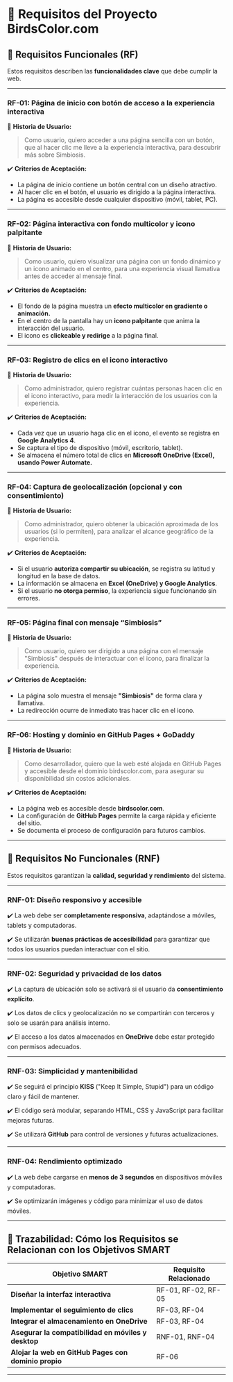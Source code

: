 # **📌 Requisitos del Proyecto BirdsColor.com**

## **🔹 Requisitos Funcionales (RF)**

Estos requisitos describen las **funcionalidades clave** que debe cumplir la web.

---

### **RF-01: Página de inicio con botón de acceso a la experiencia interactiva**

📌 **Historia de Usuario:**

> Como usuario, quiero acceder a una página sencilla con un botón, que al hacer clic me lleve a la experiencia interactiva, para descubrir más sobre Simbiosis.
> 

✔️ **Criterios de Aceptación:**

- La página de inicio contiene un botón central con un diseño atractivo.
- Al hacer clic en el botón, el usuario es dirigido a la página interactiva.
- La página es accesible desde cualquier dispositivo (móvil, tablet, PC).

---

### **RF-02: Página interactiva con fondo multicolor y icono palpitante**

📌 **Historia de Usuario:**

> Como usuario, quiero visualizar una página con un fondo dinámico y un icono animado en el centro, para una experiencia visual llamativa antes de acceder al mensaje final.
> 

✔️ **Criterios de Aceptación:**

- El fondo de la página muestra un **efecto multicolor en gradiente o animación.**
- En el centro de la pantalla hay un **icono palpitante** que anima la interacción del usuario.
- El icono es **clickeable y redirige** a la página final.

---

### **RF-03: Registro de clics en el icono interactivo**

📌 **Historia de Usuario:**

> Como administrador, quiero registrar cuántas personas hacen clic en el icono interactivo, para medir la interacción de los usuarios con la experiencia.
> 

✔️ **Criterios de Aceptación:**

- Cada vez que un usuario haga clic en el icono, el evento se registra en **Google Analytics 4**.
- Se captura el tipo de dispositivo (móvil, escritorio, tablet).
- Se almacena el número total de clics en **Microsoft OneDrive (Excel), usando Power Automate.**

---

### **RF-04: Captura de geolocalización (opcional y con consentimiento)**

📌 **Historia de Usuario:**

> Como administrador, quiero obtener la ubicación aproximada de los usuarios (si lo permiten), para analizar el alcance geográfico de la experiencia.
> 

✔️ **Criterios de Aceptación:**

- Si el usuario **autoriza compartir su ubicación**, se registra su latitud y longitud en la base de datos.
- La información se almacena en **Excel (OneDrive) y Google Analytics**.
- Si el usuario **no otorga permiso**, la experiencia sigue funcionando sin errores.

---

### **RF-05: Página final con mensaje “Simbiosis”**

📌 **Historia de Usuario:**

> Como usuario, quiero ser dirigido a una página con el mensaje "Simbiosis" después de interactuar con el icono, para finalizar la experiencia.
> 

✔️ **Criterios de Aceptación:**

- La página solo muestra el mensaje **"Simbiosis"** de forma clara y llamativa.
- La redirección ocurre de inmediato tras hacer clic en el icono.

---

### **RF-06: Hosting y dominio en GitHub Pages + GoDaddy**

📌 **Historia de Usuario:**

> Como desarrollador, quiero que la web esté alojada en GitHub Pages y accesible desde el dominio birdscolor.com, para asegurar su disponibilidad sin costos adicionales.
> 

✔️ **Criterios de Aceptación:**

- La página web es accesible desde **birdscolor.com**.
- La configuración de **GitHub Pages** permite la carga rápida y eficiente del sitio.
- Se documenta el proceso de configuración para futuros cambios.

---

## **🔹 Requisitos No Funcionales (RNF)**

Estos requisitos garantizan la **calidad, seguridad y rendimiento** del sistema.

---

### **RNF-01: Diseño responsivo y accesible**

✔️ La web debe ser **completamente responsiva**, adaptándose a móviles, tablets y computadoras.

✔️ Se utilizarán **buenas prácticas de accesibilidad** para garantizar que todos los usuarios puedan interactuar con el sitio.

---

### **RNF-02: Seguridad y privacidad de los datos**

✔️ La captura de ubicación solo se activará si el usuario da **consentimiento explícito**.

✔️ Los datos de clics y geolocalización no se compartirán con terceros y solo se usarán para análisis interno.

✔️ El acceso a los datos almacenados en **OneDrive** debe estar protegido con permisos adecuados.

---

### **RNF-03: Simplicidad y mantenibilidad**

✔️ Se seguirá el principio **KISS** ("Keep It Simple, Stupid") para un código claro y fácil de mantener.

✔️ El código será modular, separando HTML, CSS y JavaScript para facilitar mejoras futuras.

✔️ Se utilizará **GitHub** para control de versiones y futuras actualizaciones.

---

### **RNF-04: Rendimiento optimizado**

✔️ La web debe cargarse en **menos de 3 segundos** en dispositivos móviles y computadoras.

✔️ Se optimizarán imágenes y código para minimizar el uso de datos móviles.

---

## **📍 Trazabilidad: Cómo los Requisitos se Relacionan con los Objetivos SMART**

| **Objetivo SMART** | **Requisito Relacionado** |
| --- | --- |
| **Diseñar la interfaz interactiva** | RF-01, RF-02, RF-05 |
| **Implementar el seguimiento de clics** | RF-03, RF-04 |
| **Integrar el almacenamiento en OneDrive** | RF-03, RF-04 |
| **Asegurar la compatibilidad en móviles y desktop** | RNF-01, RNF-04 |
| **Alojar la web en GitHub Pages con dominio propio** | RF-06 |

---